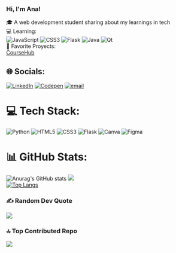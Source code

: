 ### Hi, I'm Ana!

🎓 A web development student sharing about my learnings in tech <br>
💻 Learning: <br>![JavaScript](https://img.shields.io/badge/javascript-%23323330.svg?style=for-the-badge&logo=javascript&logoColor=%23F7DF1E)        ![CSS3](https://img.shields.io/badge/css3-%231572B6.svg?style=for-the-badge&logo=css3&logoColor=white)    ![Flask](https://img.shields.io/badge/flask-%23000.svg?style=for-the-badge&logo=flask&logoColor=white)   ![Java](https://img.shields.io/badge/java-%23ED8B00.svg?style=for-the-badge&logo=openjdk&logoColor=white)   ![Qt](https://img.shields.io/badge/Qt-%23217346.svg?style=for-the-badge&logo=Qt&logoColor=white)<br>
🔧 Favorite Proyects: <br>[CourseHub](https://github.com/ASabinoAcosta/Coursehub) <br>


## 🌐 Socials:
[![LinkedIn](https://img.shields.io/badge/LinkedIn-%230077B5.svg?logo=linkedin&logoColor=white)](https://www.linkedin.com/in/ana-karlamary-sabino-acosta-0a6b45328/) [![Codepen](https://img.shields.io/badge/Codepen-000000?logo=codepen&logoColor=white)](https://codepen.io/Venustlan) [![email](https://img.shields.io/badge/Email-D14836?logo=gmail&logoColor=white)](mailto:anakarlamarysabinoacosta@gmail.com) 

# 💻 Tech Stack:
![Python](https://img.shields.io/badge/python-3670A0?style=for-the-badge&logo=python&logoColor=ffdd54) ![HTML5](https://img.shields.io/badge/html5-%23E34F26.svg?style=for-the-badge&logo=html5&logoColor=white) ![CSS3](https://img.shields.io/badge/css3-%231572B6.svg?style=for-the-badge&logo=css3&logoColor=white) ![Flask](https://img.shields.io/badge/flask-%23000.svg?style=for-the-badge&logo=flask&logoColor=white) ![Canva](https://img.shields.io/badge/Canva-%2300C4CC.svg?style=for-the-badge&logo=Canva&logoColor=white) ![Figma](https://img.shields.io/badge/figma-%23F24E1E.svg?style=for-the-badge&logo=figma&logoColor=white)
# 📊 GitHub Stats:
![Anurag's GitHub stats](https://github-readme-stats.vercel.app/api?username=ASabinoAcosta&show_icons=true&theme=radical)
![](https://nirzak-streak-stats.vercel.app/?user=ASabinoAcosta&theme=radical&hide_border=false)<br/>
[![Top Langs](https://github-readme-stats.vercel.app/api/top-langs/?username=ASabinoAcosta&layout=compact&theme=radical)](https://github.com/anuraghazra/github-readme-stats) <br>

### ✍️ Random Dev Quote
![](https://quotes-github-readme.vercel.app/api?type=horizontal&theme=radical)

### 🔝 Top Contributed Repo
![](https://github-contributor-stats.vercel.app/api?username=ASabinoAcosta&limit=5&theme=radical&combine_all_yearly_contributions=true)

<!-- Proudly created with GPRM ( https://gprm.itsvg.in ) -->
